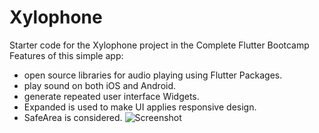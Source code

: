 # Xylophone
Starter code for the Xylophone project in the Complete Flutter Bootcamp
Features of this simple app:
- open source libraries for audio playing using Flutter Packages.
- play sound on both iOS and Android.
- generate repeated user interface Widgets.
- Expanded is used to make UI applies responsive design.
- SafeArea is considered.
![Screenshot](xylophine.png)

